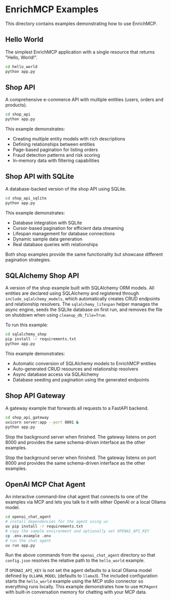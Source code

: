 # EnrichMCP Examples

This directory contains examples demonstrating how to use EnrichMCP.

## Hello World

The simplest EnrichMCP application with a single resource that returns "Hello, World!".

```bash
cd hello_world
python app.py
```

## Shop API

A comprehensive e-commerce API with multiple entities (users, orders and products).

```bash
cd shop_api
python app.py
```

This example demonstrates:
- Creating multiple entity models with rich descriptions
- Defining relationships between entities
- Page-based pagination for listing orders
- Fraud detection patterns and risk scoring
- In-memory data with filtering capabilities

## Shop API with SQLite

A database-backed version of the shop API using SQLite.

```bash
cd shop_api_sqlite
python app.py
```

This example demonstrates:
- Database integration with SQLite
- Cursor-based pagination for efficient data streaming
- Lifespan management for database connections
- Dynamic sample data generation
- Real database queries with relationships

Both shop examples provide the same functionality but showcase different pagination strategies.

## SQLAlchemy Shop API

A version of the shop example built with SQLAlchemy ORM models. All entities are
declared using SQLAlchemy and registered through `include_sqlalchemy_models`,
which automatically creates CRUD endpoints and relationship resolvers. The
`sqlalchemy_lifespan` helper manages the async engine, seeds the SQLite
database on first run, and removes the file on shutdown when using
`cleanup_db_file=True`.

To run this example:

```bash
cd sqlalchemy_shop
pip install -r requirements.txt
python app.py
```

This example demonstrates:
- Automatic conversion of SQLAlchemy models to EnrichMCP entities
- Auto-generated CRUD resources and relationship resolvers
- Async database access via SQLAlchemy
- Database seeding and pagination using the generated endpoints

## Shop API Gateway

A gateway example that forwards all requests to a FastAPI backend.

```bash
cd shop_api_gateway
uvicorn server:app --port 8001 &
python app.py
```

Stop the background server when finished. The gateway listens on port 8000 and
provides the same schema-driven interface as the other examples.

Stop the background server when finished. The gateway listens on port 8000 and provides the same schema-driven interface as the other examples.

## OpenAI MCP Chat Agent

An interactive command-line chat agent that connects to one of the examples
via MCP and lets you talk to it with either OpenAI or a local Ollama model.

```bash
cd openai_chat_agent
# install dependencies for the agent using uv
uv pip install -r requirements.txt
# copy the sample environment and optionally set OPENAI_API_KEY
cp .env.example .env
# run the chat agent
uv run app.py
```

Run the above commands from the `openai_chat_agent` directory so that
`config.json` resolves the relative path to the `hello_world` example.

If `OPENAI_API_KEY` is not set the agent defaults to a local Ollama model defined
by `OLLAMA_MODEL` (defaults to `llama3`).
The included configuration starts the `hello_world` example using the MCP
stdio connector so everything runs locally.
This example demonstrates how to use `MCPAgent` with built-in conversation
memory for chatting with your MCP data.
